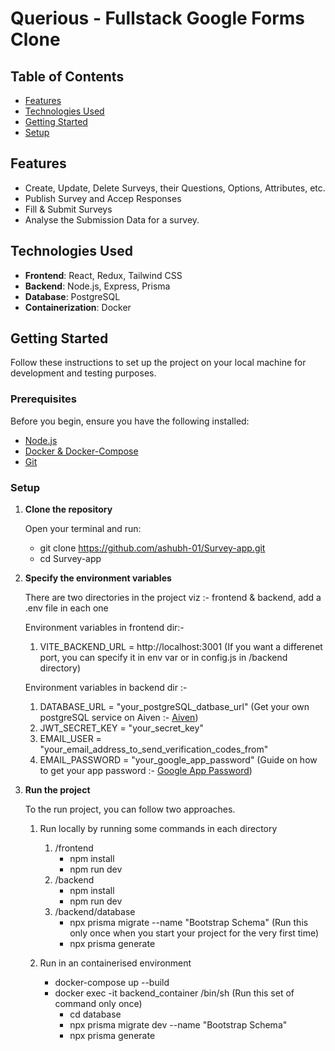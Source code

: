 # Querious - Fullstack Google Forms Clone

## Table of Contents

- [Features](#features)
- [Technologies Used](#technologies-used)
- [Getting Started](#getting-started)
- [Setup](#setup)

## Features

- Create, Update, Delete Surveys, their Questions, Options, Attributes, etc.
- Publish Survey and Accep Responses
- Fill & Submit Surveys
- Analyse the Submission Data for a survey.

## Technologies Used

- **Frontend**: React, Redux, Tailwind CSS
- **Backend**: Node.js, Express, Prisma
- **Database**: PostgreSQL
- **Containerization**: Docker

## Getting Started

Follow these instructions to set up the project on your local machine for development and testing purposes.

### Prerequisites

Before you begin, ensure you have the following installed:

- [Node.js](https://nodejs.org/)
- [Docker & Docker-Compose](https://www.docker.com/get-started)
- [Git](https://git-scm.com/)

### Setup

1. **Clone the repository**

   Open your terminal and run:

   - git clone https://github.com/ashubh-01/Survey-app.git
   - cd Survey-app

2. **Specify the environment variables**

   There are two directories in the project viz :- frontend & backend, add a .env file in each one
   
   Environment variables in frontend dir:-
     1. VITE_BACKEND_URL = http://localhost:3001 (If you want a differenet port, you can specify it in env var or in config.js in /backend directory)
   
   Environment variables in backend dir :-
     1. DATABASE_URL = "your_postgreSQL_datbase_url" (Get your own postgreSQL service on Aiven :- [Aiven](https://aiven.io/postgresql))
     2. JWT_SECRET_KEY = "your_secret_key"
     3. EMAIL_USER = "your_email_address_to_send_verification_codes_from"
     4. EMAIL_PASSWORD = "your_google_app_password" (Guide on how to get your app password :- [Google App Password](https://knowledge.workspace.google.com/kb/how-to-create-app-passwords-000009237))

3. **Run the project**

   To the run project, you can follow two approaches.
   
   1. Run locally by running some commands in each directory
      1. /frontend
         - npm install
         - npm run dev
      2. /backend
         - npm install
         - npm run dev
      3. /backend/database
         - npx prisma migrate --name "Bootstrap Schema" (Run this only once when you start your project for the very first time)
         - npx prisma generate
     
   2. Run in an containerised environment
      - docker-compose up --build
      - docker exec -it backend_container /bin/sh (Run this set of command only once)
         - cd database
         - npx prisma migrate dev --name "Bootstrap Schema"
         - npx prisma generate
      
      
      
   
